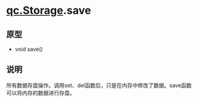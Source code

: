 # [qc.Storage](Storage.md).save

## 原型
* void save()

## 说明
所有数据存盘操作。调用set、del函数后，只是在内存中修改了数据。save函数可以将内存的数据进行存盘。